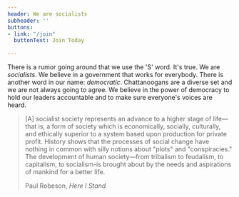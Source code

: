 ```yaml
---
header: We are socialists
subheader: ''
buttons:
- link: "/join"
  buttonText: Join Today

---
```

There is a rumor going around that we use the 'S' word. It's true. We are _socialists_. We believe in a government that works for everybody. There is another word in our name: _democratic_. Chattanoogans are a diverse set and we are not always going to agree. We believe in the power of democracy to hold our leaders accountable and to make sure everyone's voices are heard.

<blockquote>
<p>
[A] socialist society represents an advance to a higher stage of life—that is, a form of society which is economically, socially, culturally, and ethically superior to a system based upon production for private profit. History shows that the processes of social change have nothing in common with silly notions about "plots" and "conspiracies." The development of human society—from tribalism to feudalism, to capitalism, to socialism-is brought about by the needs and aspirations of mankind for a better life.
</p>
<footer>Paul Robeson, <cite>Here I Stand</cite></footer>
</blockquote>